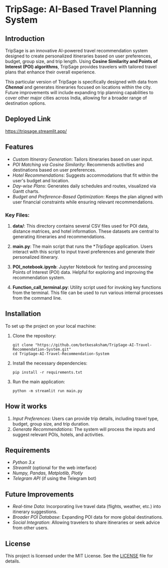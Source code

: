 # TripSage: AI-Based Travel Planning System

## Introduction

TripSage is an innovative AI-powered travel recommendation system designed to create personalized itineraries based on user preferences, budget, group size, and trip length. Using **Cosine Similarity and Points of Interest (POI) algorithms**, TripSage provides travelers with tailored travel plans that enhance their overall experience.

This particular version of TripSage is specifically designed with data from **_Chennai_** and generates itineraries focused on locations within the city. Future improvements will include expanding trip planning capabilities to cover other major cities across India, allowing for a broader range of destination options.

## Deployed Link 

https://tripsage.streamlit.app/

## Features

- *Custom Itinerary Generation*: Tailors itineraries based on user input.
- *POI Matching via Cosine Similarity*: Recommends activities and destinations based on user preferences.
- *Hotel Recommendations*: Suggests accommodations that fit within the user's budget and location.
- *Day-wise Plans*: Generates daily schedules and routes, visualized via Gantt charts.
- *Budget and Preference-Based Optimization*: Keeps the plan aligned with user financial constraints while ensuring relevant recommendations.


### Key Files:

1. **data/**: This directory contains several CSV files used for POI data, distance matrices, and hotel information. These datasets are central to generating itineraries and recommendations.
   
2. **main.py**: The main script that runs the **TripSage* application. Users interact with this script to input travel preferences and generate their personalized itinerary.

3. **POI_notebook.ipynb**: Jupyter Notebook for testing and processing Points of Interest (POI) data. Helpful for exploring and improving the recommendation system.

4. **Function_call_terminal.py**: Utility script used for invoking key functions from the terminal. This file can be used to run various internal processes from the command line.

## Installation

To set up the project on your local machine:

1. Clone the repository:
   ```
   git clone "https://github.com/botkesaksham/TripSage-AI-Travel-Recommendation-System.git"
   cd TripSage-AI-Travel-Recommendation-System
   ```
   

2. Install the necessary dependencies:
   ```
   pip install -r requirements.txt
   ```
   

3. Run the main application:
   ```
   python -m streamlit run main.py
   ```
   

## How it works

1. *Input Preferences*: Users can provide trip details, including travel type, budget, group size, and trip duration.
2. *Generate Recommendations*: The system will process the inputs and suggest relevant POIs, hotels, and activities.

## Requirements

- *Python 3.x*
- *Streamlit* (optional for the web interface)
- *Numpy, Pandas, Matplotlib, Plotly*
- *Telegram API* (if using the Telegram bot)

## Future Improvements

- *Real-time Data*: Incorporating live travel data (flights, weather, etc.) into itinerary suggestions.
- *Broader POI Database*: Expanding POI data for more global destinations.
- *Social Integration*: Allowing travelers to share itineraries or seek advice from other users.

## License

This project is licensed under the MIT License. See the [LICENSE](LICENSE.txt) file for details.
